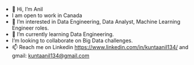 - 👋 Hi, I’m Anil
-   I am open to work in Canada
- 👀 I’m interested in Data Engineering, Data Analyst, Machine Learning Engineer roles.
- 🌱 I’m currently learning Data Engineering.
-  I’m looking to collaborate on Big Data challenges.
- 📫 Reach me on Linkedin https://www.linkedin.com/in/kuntaanil134/ and gmail: kuntaanil134@gmail.com
